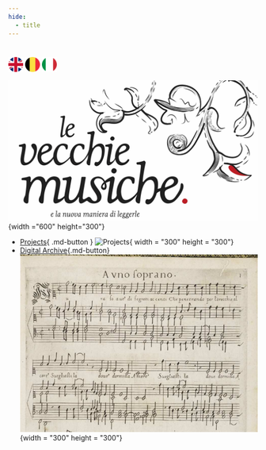 ```yaml
---
hide:
  - title
---
```


# 

<div class="languages">
<a href="./" alt="English"><img src="../assets/images/en.png" width="30" heigth="30"></a>
<a href="../nl/" alt="Nederlands"><img src="../assets/images/nl.png" width="30" heigth="30"></a>
<a href="../it/" alt="Italian"><img src="../assets/images/it.png" width="30" heigth="30"></a>
</div>

![Vecchie Musiche Logo](../assets/images/VM_logo_large.jpeg){width ="600" height="300"}

<!--<img src="https://github.com/nicholascornia89/vecchiemusiche/blob/gh-pages/assets/images/VM_logo_large.jpeg?raw=true"> -->

<div class="grid cards" markdown>

- [Projects](projects.md){ .md-button }
  ![Projects](../assets/images/Projects.jpg){ width = "300" height = "300"}
- [Digital Archive](archive.md){.md-button}
  ![Digital Archive](../assets/images/aura_soave.jpg){width = "300" height = "300"}

</div>
